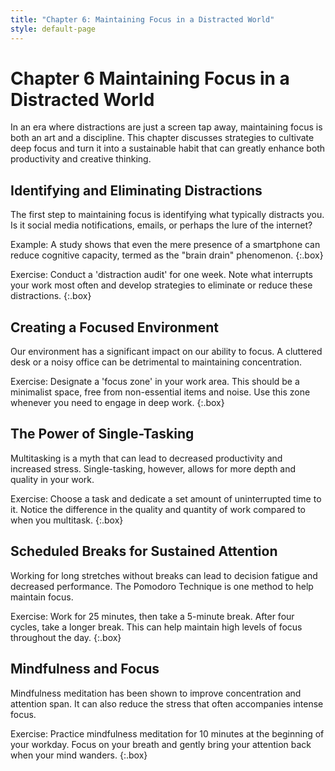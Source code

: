 ```yaml
---
title: "Chapter 6: Maintaining Focus in a Distracted World"
style: default-page
---
```


# **Chapter 6** Maintaining Focus in a Distracted World
In an era where distractions are just a screen tap away, maintaining focus is both an art and a discipline. This chapter discusses strategies to cultivate deep focus and turn it into a sustainable habit that can greatly enhance both productivity and creative thinking.

## **Identifying and Eliminating Distractions**

The first step to maintaining focus is identifying what typically distracts you. Is it social media notifications, emails, or perhaps the lure of the internet?

Example: A study shows that even the mere presence of a smartphone can reduce cognitive capacity, termed as the "brain drain" phenomenon.
{:.box}

Exercise: Conduct a 'distraction audit' for one week. Note what interrupts your work most often and develop strategies to eliminate or reduce these distractions.
{:.box}

## **Creating a Focused Environment**

Our environment has a significant impact on our ability to focus. A cluttered desk or a noisy office can be detrimental to maintaining concentration.

Exercise: Designate a 'focus zone' in your work area. This should be a minimalist space, free from non-essential items and noise. Use this zone whenever you need to engage in deep work.
{:.box}

## **The Power of Single-Tasking**

Multitasking is a myth that can lead to decreased productivity and increased stress. Single-tasking, however, allows for more depth and quality in your work.

Exercise: Choose a task and dedicate a set amount of uninterrupted time to it. Notice the difference in the quality and quantity of work compared to when you multitask.
{:.box}

## **Scheduled Breaks for Sustained Attention**

Working for long stretches without breaks can lead to decision fatigue and decreased performance. The Pomodoro Technique is one method to help maintain focus.

Exercise: Work for 25 minutes, then take a 5-minute break. After four cycles, take a longer break. This can help maintain high levels of focus throughout the day.
{:.box}

## **Mindfulness and Focus**

Mindfulness meditation has been shown to improve concentration and attention span. It can also reduce the stress that often accompanies intense focus.

Exercise: Practice mindfulness meditation for 10 minutes at the beginning of your workday. Focus on your breath and gently bring your attention back when your mind wanders.
{:.box}


